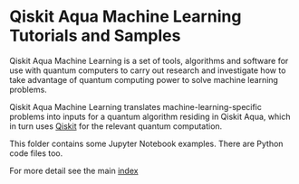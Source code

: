 # Qiskit Aqua Machine Learning Tutorials and Samples

Qiskit Aqua Machine Learning is a set of tools, algorithms and software for use with quantum computers to 
carry out research and investigate how to take advantage of quantum computing power to solve machine learning
problems. 

Qiskit Aqua Machine Learning translates machine-learning-specific problems into inputs
for a quantum algorithm residing in Qiskit Aqua, which in turn uses [Qiskit](https://www.qiskit.org/) for the relevant
quantum computation. 

This folder contains some Jupyter Notebook examples. There are Python code files too.

For more detail see the main [index](../aqua/index.ipynb#machine_learning)
